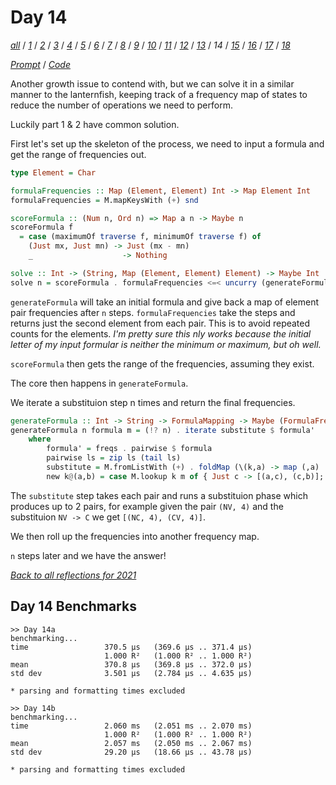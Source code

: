 Day 14
===

<!--
This section is generated and compiled by the build script at ./Build.hs from
the file `./reflections/day14.md`.  If you want to edit this, edit
that file instead!
-->

*[all][reflections]* / *[1][day01]* / *[2][day02]* / *[3][day03]* / *[4][day04]* / *[5][day05]* / *[6][day06]* / *[7][day07]* / *[8][day08]* / *[9][day09]* / *[10][day10]* / *[11][day11]* / *[12][day12]* / *[13][day13]* / *14* / *[15][day15]* / *[16][day16]* / *[17][day17]* / *[18][day18]*

[reflections]: https://github.com/egnwd/advent/blob/main/reflections.md
[day01]: https://github.com/egnwd/advent/blob/2021/reflections-out/day01.md
[day02]: https://github.com/egnwd/advent/blob/2021/reflections-out/day02.md
[day03]: https://github.com/egnwd/advent/blob/2021/reflections-out/day03.md
[day04]: https://github.com/egnwd/advent/blob/2021/reflections-out/day04.md
[day05]: https://github.com/egnwd/advent/blob/2021/reflections-out/day05.md
[day06]: https://github.com/egnwd/advent/blob/2021/reflections-out/day06.md
[day07]: https://github.com/egnwd/advent/blob/2021/reflections-out/day07.md
[day08]: https://github.com/egnwd/advent/blob/2021/reflections-out/day08.md
[day09]: https://github.com/egnwd/advent/blob/2021/reflections-out/day09.md
[day10]: https://github.com/egnwd/advent/blob/2021/reflections-out/day10.md
[day11]: https://github.com/egnwd/advent/blob/2021/reflections-out/day11.md
[day12]: https://github.com/egnwd/advent/blob/2021/reflections-out/day12.md
[day13]: https://github.com/egnwd/advent/blob/2021/reflections-out/day13.md
[day15]: https://github.com/egnwd/advent/blob/2021/reflections-out/day15.md
[day16]: https://github.com/egnwd/advent/blob/2021/reflections-out/day16.md
[day17]: https://github.com/egnwd/advent/blob/2021/reflections-out/day17.md
[day18]: https://github.com/egnwd/advent/blob/2021/reflections-out/day18.md

*[Prompt][d14p]* / *[Code][d14g]*

[d14p]: https://adventofcode.com/2021/day/14
[d14g]: https://github.com/egnwd/advent/blob/main/src/AOC/Challenge/Day14.hs

Another growth issue to contend with, but we can solve it in a similar manner to the lanternfish,
keeping track of a frequency map of states to reduce the number of operations we need to perform.

Luckily part 1 & 2 have common solution.

First let's set up the skeleton of the process, we need to input a formula and get the range of frequencies out.

```haskell
type Element = Char

formulaFrequencies :: Map (Element, Element) Int -> Map Element Int
formulaFrequencies = M.mapKeysWith (+) snd

scoreFormula :: (Num n, Ord n) => Map a n -> Maybe n
scoreFormula f
  = case (maximumOf traverse f, minimumOf traverse f) of
    (Just mx, Just mn) -> Just (mx - mn)
    _                    -> Nothing

solve :: Int -> (String, Map (Element, Element) Element) -> Maybe Int
solve n = scoreFormula . formulaFrequencies <=< uncurry (generateFormula n)
```

`generateFormula` will take an initial formula and give back a map of element pair frequencies after `n` steps.
`formulaFrequencies` take the steps and returns just the second element from each pair.
This is to avoid repeated counts for the elements.
_I'm pretty sure this nly works because the initial letter of my input formular is neither the minimum or maximum, but oh well._

`scoreFormula` then gets the range of the frequencies, assuming they exist.

The core then happens in `generateFormula`.

We iterate a substituion step n times and return the final frequencies.

```haskell
generateFormula :: Int -> String -> FormulaMapping -> Maybe (FormulaFrequencies (Element, Element))
generateFormula n formula m = (!? n) . iterate substitute $ formula'
    where
        formula' = freqs . pairwise $ formula
        pairwise ls = zip ls (tail ls)
        substitute = M.fromListWith (+) . foldMap (\(k,a) -> map (,a) . new $ k) . M.toList
        new k@(a,b) = case M.lookup k m of { Just c -> [(a,c), (c,b)]; Nothing -> [k] }
```

The `substitute` step takes each pair and runs a substituion phase which produces up to 2 pairs,
for example given the pair `(NV, 4)` and the substituion `NV -> C` we get `[(NC, 4), (CV, 4)]`.

We then roll up the frequencies into another frequency map.

`n` steps later and we have the answer!


*[Back to all reflections for 2021][reflections]*

## Day 14 Benchmarks

```
>> Day 14a
benchmarking...
time                 370.5 μs   (369.6 μs .. 371.4 μs)
                     1.000 R²   (1.000 R² .. 1.000 R²)
mean                 370.8 μs   (369.8 μs .. 372.0 μs)
std dev              3.501 μs   (2.784 μs .. 4.635 μs)

* parsing and formatting times excluded

>> Day 14b
benchmarking...
time                 2.060 ms   (2.051 ms .. 2.070 ms)
                     1.000 R²   (1.000 R² .. 1.000 R²)
mean                 2.057 ms   (2.050 ms .. 2.067 ms)
std dev              29.20 μs   (18.66 μs .. 43.78 μs)

* parsing and formatting times excluded
```
